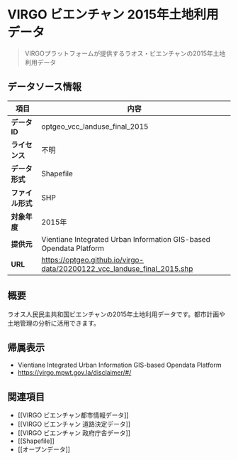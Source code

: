 # VIRGO ビエンチャン 2015年土地利用データ

> VIRGOプラットフォームが提供するラオス・ビエンチャンの2015年土地利用データ

## データソース情報

| 項目             | 内容                                                                    |
| ---------------- | ----------------------------------------------------------------------- |
| **データID**     | optgeo_vcc_landuse_final_2015                                           |
| **ライセンス**   | 不明                                                                    |
| **データ形式**   | Shapefile                                                               |
| **ファイル形式** | SHP                                                                     |
| **対象年度**     | 2015年                                                                  |
| **提供元**       | Vientiane Integrated Urban Information GIS-based Opendata Platform      |
| **URL**          | https://optgeo.github.io/virgo-data/20200122_vcc_landuse_final_2015.shp |

## 概要

ラオス人民民主共和国ビエンチャンの2015年土地利用データです。都市計画や土地管理の分析に活用できます。

## 帰属表示

- Vientiane Integrated Urban Information GIS-based Opendata Platform
- https://virgo.mpwt.gov.la/disclaimer/#/

## 関連項目

- [[VIRGO ビエンチャン都市情報データ]]
- [[VIRGO ビエンチャン 道路決定データ]]
- [[VIRGO ビエンチャン 政府庁舎データ]]
- [[Shapefile]]
- [[オープンデータ]]
